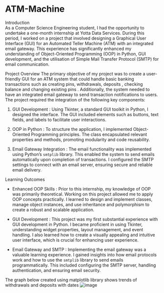 # ATM-Machine
Introduction<br>
As a Computer Science Engineering student, I had the opportunity to undertake a one-month internship at Yotta Data Services. During this period, I worked on a project that involved designing a Graphical User Interface (GUI) for an Automated Teller Machine (ATM) with an integrated email gateway. This experience has significantly enhanced my understanding of Object-Oriented Programming (OOP) in Python, GUI development, and the utilisation of Simple Mail Transfer Protocol (SMTP) for email communication.

Project Overview
The primary objective of my project was to create a user-friendly GUI for an ATM system that could handle basic banking transactions such as creating pins, withdrawals, deposits , checking balance and changing existing pins . Additionally, the system needed to have an integrated email gateway to send transaction notifications to users. The project required the integration of the following key components: 

1. GUI Development : Using Tkinter, a standard GUI toolkit in Python, I designed the interface. The GUI included elements such as buttons, text fields, and labels to facilitate user interactions.

2. OOP in Python : To structure the application, I implemented Object-Oriented Programming principles. The  class encapsulated relevant properties and methods, promoting modularity and code reusability.

3. Email Gateway Integration : The email functionality was implemented using Python’s `smtplib` library. This enabled the system to send emails automatically upon completion of transactions. I configured the SMTP settings to connect with an email server, ensuring secure and reliable email delivery.

Learning Outcomes
- Enhanced OOP Skills : Prior to this internship, my knowledge of OOP was primarily theoretical. Working on this project allowed me to apply OOP concepts practically. I learned to design and implement classes, manage object instances, and use inheritance and polymorphism to create a robust and scalable application.
  
- GUI Development : This project was my first substantial experience with GUI development in Python. I became proficient in using Tkinter, understanding widget properties, layout management, and event handling. I also learned how to create a visually appealing and intuitive user interface, which is crucial for enhancing user experience.

- Email Gateway and SMTP : Implementing the email gateway was a valuable learning experience. I gained insights into how email protocols work and how to use the `smtplib` library to send emails programmatically. This included configuring the SMTP server, handling authentication, and ensuring email security.

The graph below created using matplotlib library shows trends of withdrawals and deposits with dates
![image](https://github.com/user-attachments/assets/191c9ffd-c9f0-4e97-9d05-9540300e55ef)



